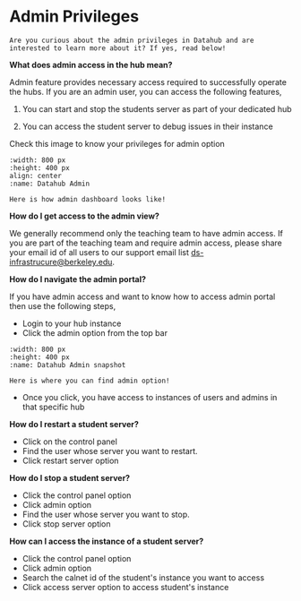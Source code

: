# Admin Privileges

```{note}
Are you curious about the admin privileges in Datahub and are interested to learn more about it? If yes, read below!

```

**What does admin access in the hub mean?** 

Admin feature provides necessary access required to successfully operate the hubs. If you are an admin user, you can access the following features, 

1. You can start and stop the students server as part of your dedicated hub

2. You can access the student server to debug issues in their instance

Check this image to know your privileges for admin option
```{figure} images/admin.png
:width: 800 px
:height: 400 px
align: center
:name: Datahub Admin

Here is how admin dashboard looks like!
```

**How do I get access to the admin view?** 

We generally recommend only the teaching team to have admin access. If you are part of the teaching team and require admin access, please share your email id of all users to our support email list ds-infrastrucure@berkeley.edu.

**How do I navigate the admin portal?**

If you have admin access and want to know how to access admin portal then use the following steps,

- Login to your hub instance
- Click the admin option from the top bar

```{figure} images/adminaccess.PNG
:width: 800 px
:height: 400 px
:name: Datahub Admin snapshot

Here is where you can find admin option!
```
- Once  you click, you have access to instances of users and admins in that specific hub

**How do I restart a student server?**

- Click on the control panel
- Find the user whose server you want to restart. 
- Click restart server option

**How do I stop a student server?**

- Click the control panel option
- Click admin option
- Find the user whose server you want to stop. 
- Click stop server option

**How can I access the instance of a student server?**

- Click the control panel option
- Click admin option
- Search the calnet id of the student's instance you want to access
- Click access server option to access student's instance